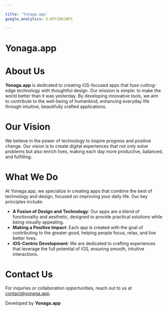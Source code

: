 ```yaml
---

title: 'Yonaga.app'
google_analytics: G-KPY2DKJWP3

---
```


# Yonaga.app

# About Us

**Yonaga.app** is dedicated to creating iOS-focused apps that fuse cutting-edge technology with thoughtful design. Our mission is simple: to make the world better than it was yesterday. By developing innovative tools, we aim to contribute to the well-being of humankind, enhancing everyday life through intuitive, beautifully crafted applications.

# Our Vision

We believe in the power of technology to inspire progress and positive change. Our vision is to create digital experiences that not only solve problems but also enrich lives, making each day more productive, balanced, and fulfilling.

# What We Do

At Yonaga.app, we specialize in creating apps that combine the best of technology and design, focused on improving your daily life. Our key principles include:

- **A Fusion of Design and Technology**: Our apps are a blend of functionality and aesthetic, designed to provide practical solutions while being visually appealing.
- **Making a Positive Impact**: Each app is created with the goal of contributing to the greater good, helping people focus, relax, and live better lives.
- **iOS-Centric Development**: We are dedicated to crafting experiences that leverage the full potential of iOS, ensuring smooth, intuitive interactions.

# Contact Us

For inquiries or collaboration opportunities, reach out to us at [contact@yonaga.app](mailto:contact@yonaga.app).

Developed by **Yonaga.app**
